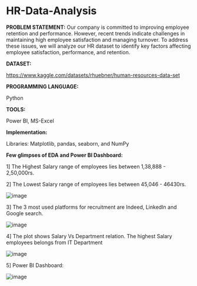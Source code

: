 # HR-Data-Analysis
**PROBLEM STATEMENT:**
Our company is committed to improving employee retention and performance. However, recent trends indicate challenges in maintaining high employee satisfaction and managing turnover. To address these issues, we will analyze our HR dataset to identify key factors affecting employee satisfaction, performance, and retention.

**DATASET:**

https://www.kaggle.com/datasets/rhuebner/human-resources-data-set

**PROGRAMMING LANGUAGE:**

Python

**TOOLS:**

Power BI, MS-Excel

**Implementation:**

Libraries: Matplotlib, pandas, seaborn, and NumPy

**Few glimpses of EDA and Power BI Dashboard:**

1] The Highest Salary range of employees lies between 1,38,888 - 2,50,000rs.

2] The Lowest Salary range of employees lies between 45,046 - 46430rs. 

![image](https://github.com/Vaishnavi-Gadhe/HR-Data-Analysis/assets/151201164/368575c5-81e1-4257-9415-5afd9097c638)



3] The 3 most used platforms for recruitment are Indeed, LinkedIn and Google search.

![image](https://github.com/Vaishnavi-Gadhe/HR-Data-Analysis/assets/151201164/2d727757-6ead-47e0-944d-facc0ae398f8)


4] The plot shows Salary Vs Department relation. The highest Salary employees belongs from IT Department

![image](https://github.com/Vaishnavi-Gadhe/HR-Data-Analysis/assets/151201164/7986de85-6da8-4ba8-bfd8-df74982c2b98)


5] Power BI Dashboard:

![image](https://github.com/Vaishnavi-Gadhe/HR-Data-Analysis/assets/151201164/6961c7a4-6984-4941-be16-aedaccfbf98e)

